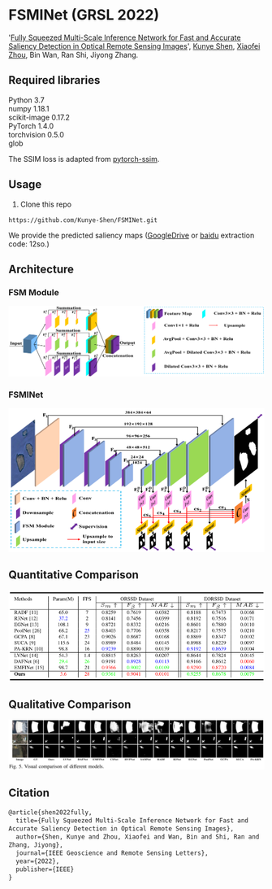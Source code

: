 # FSMINet (GRSL 2022)
'[Fully Squeezed Multi-Scale Inference Network for Fast and Accurate Saliency Detection in Optical Remote Sensing Images](https://ieeexplore.ieee.org/iel7/8859/4357975/09739705.pdf)', [Kunye Shen](https://scholar.google.com.hk/citations?hl=zh-CN&user=q6_PkywAAAAJ), [Xiaofei Zhou](https://scholar.google.com.hk/citations?hl=zh-CN&user=2PUAFW8AAAAJ), Bin Wan, Ran Shi, Jiyong Zhang.

## Required libraries

Python 3.7  
numpy 1.18.1  
scikit-image 0.17.2  
PyTorch 1.4.0  
torchvision 0.5.0  
glob 

The SSIM loss is adapted from [pytorch-ssim](https://github.com/Po-Hsun-Su/pytorch-ssim/blob/master/pytorch_ssim/__init__.py).

## Usage
1. Clone this repo
```
https://github.com/Kunye-Shen/FSMINet.git
```
We provide the predicted saliency maps ([GoogleDrive](https://drive.google.com/drive/folders/1gbhZJePO20P8ncFoq0pA9XjOnFRN_5iP?usp=sharing) or [baidu](https://pan.baidu.com/s/1w9VaKXJSY5OZetQec8Hxdw) extraction code: 12so.)

## Architecture
### FSM Module
![FSM Module architecture](figures/FSM.png)

### FSMINet
![FSMINet architecture](figures/FSMINet.png)

## Quantitative Comparison
![Quantitative Comparison](figures/Quantitative.png)

## Qualitative Comparison
![Qualitative Comparison](figures/Qualitative.png)

## Citation
```
@article{shen2022fully,
  title={Fully Squeezed Multi-Scale Inference Network for Fast and Accurate Saliency Detection in Optical Remote Sensing Images},
  author={Shen, Kunye and Zhou, Xiaofei and Wan, Bin and Shi, Ran and Zhang, Jiyong},
  journal={IEEE Geoscience and Remote Sensing Letters},
  year={2022},
  publisher={IEEE}
}
```
